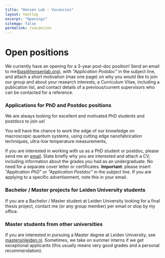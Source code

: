 ```yaml
---
title: "Hensen Lab - Vacancies"
layout: textlay
excerpt: "Openings"
sitemap: false
permalink: /vacancies
---
```


# Open positions

We currently have an opening for a 3-year post-doc position! Send an email to me(bas@hensenlab.org), with _"Application Postdoc"_ in the subject line, and attach a short motivation (max one page) on why you would like to join our group and about your research interests, a Curriculum Vitae, including a publication list, and contact details of a previous/current supervisors who can be contacted for a reference.


### Applications for PhD and Postdoc positions

We are always looking for excellent and motivated PhD students and postdocs to join us!

You will have the chance to work the edge of our knowledge on macroscopic quantum systems, using cutting edge nanofabrication techniques, ultra-low temperature measurements, 

If you are interested in working with us as a PhD student or postdoc, please send me an [email](mailto:bas@hensenlab.org). State briefly why you are interested and attach a CV, including information about the grades you had as an undergraduate. No need for a separate cover letter or certificates. **Important**: please insert _"Application PhD"_ or _"Application Postdoc"_ in the subject line. If you are applying to a specific advertisement, note this in your email.

### Bachelor / Master projects for Leiden University students
If you are a Bachelor / Master student at Leiden University looking for a final thesis project, contact me (or any group member) per email or stop by my office.

###  Master students from other universities
If you are interested in pursuing a Master degree at Leiden University, see [mastersinleiden.nl](http://www.mastersinleiden.nl/programmes/physics/en/introduction). Sometimes, we take on summer interns if we get exceptional applicants (this usually means very good grades and a personal recommendation).


